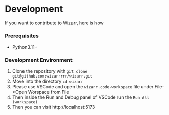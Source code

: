 # Development

If you want to contribute to Wizarr, here is how

### Prerequisites

* Python3.11+

### Development Environment

1. Clone the repository with `git clone git@github.com:wizarrrrr/wizarr.git`
2. Move into the directory `cd wizarr`
3. Please use VSCode and open the `wizarr.code-workspace` file under File->Open Worspace from File
4. Then inside the Run and Debug panel of VSCode run the `Run All (workspace)`
5. Then you can visit http://localhost:5173
